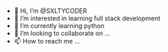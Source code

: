 - 👋 Hi, I’m @SXLTYCODER
- 👀 I’m interested in learning full stack development 
- 🌱 I’m currently learning python 
- 💞️ I’m looking to collaborate on ...
- 📫 How to reach me ...

<!---
SXLTYCODER/SXLTYCODER is a ✨ special ✨ repository because its `README.md` (this file) appears on your GitHub profile.
You can click the Preview link to take a look at your changes.
--->
